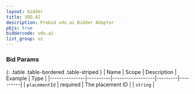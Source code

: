 ```yaml
---
layout: bidder
title: VDO.AI
description: Prebid vdo.ai Bidder Adaptor
pbjs: true
biddercode: vdo.ai
list_group: uz
---
```



### Bid Params

{: .table .table-bordered .table-striped }
| Name          | Scope    | Description      | Example | Type     |
|---------------|----------|------------------|---------|----------|
| `placementId` | required | The placement ID |         | `string` |
